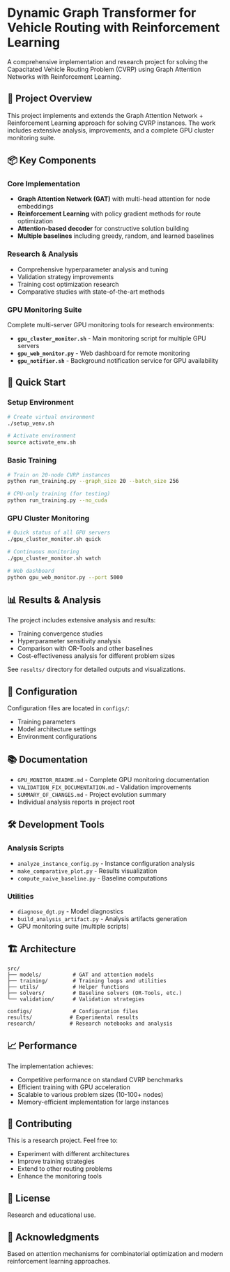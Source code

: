 # Dynamic Graph Transformer for Vehicle Routing with Reinforcement Learning

A comprehensive implementation and research project for solving the Capacitated Vehicle Routing Problem (CVRP) using Graph Attention Networks with Reinforcement Learning.

## 🎯 Project Overview

This project implements and extends the Graph Attention Network + Reinforcement Learning approach for solving CVRP instances. The work includes extensive analysis, improvements, and a complete GPU cluster monitoring suite.

## 📦 Key Components

### Core Implementation
- **Graph Attention Network (GAT)** with multi-head attention for node embeddings
- **Reinforcement Learning** with policy gradient methods for route optimization
- **Attention-based decoder** for constructive solution building
- **Multiple baselines** including greedy, random, and learned baselines

### Research & Analysis
- Comprehensive hyperparameter analysis and tuning
- Validation strategy improvements
- Training cost optimization research
- Comparative studies with state-of-the-art methods

### GPU Monitoring Suite
Complete multi-server GPU monitoring tools for research environments:
- **`gpu_cluster_monitor.sh`** - Main monitoring script for multiple GPU servers
- **`gpu_web_monitor.py`** - Web dashboard for remote monitoring
- **`gpu_notifier.sh`** - Background notification service for GPU availability

## 🚀 Quick Start

### Setup Environment
```bash
# Create virtual environment
./setup_venv.sh

# Activate environment
source activate_env.sh
```

### Basic Training
```bash
# Train on 20-node CVRP instances
python run_training.py --graph_size 20 --batch_size 256

# CPU-only training (for testing)
python run_training.py --no_cuda
```

### GPU Cluster Monitoring
```bash
# Quick status of all GPU servers
./gpu_cluster_monitor.sh quick

# Continuous monitoring
./gpu_cluster_monitor.sh watch

# Web dashboard
python gpu_web_monitor.py --port 5000
```

## 📊 Results & Analysis

The project includes extensive analysis and results:
- Training convergence studies
- Hyperparameter sensitivity analysis  
- Comparison with OR-Tools and other baselines
- Cost-effectiveness analysis for different problem sizes

See `results/` directory for detailed outputs and visualizations.

## 🔧 Configuration

Configuration files are located in `configs/`:
- Training parameters
- Model architecture settings
- Environment configurations

## 📚 Documentation

- `GPU_MONITOR_README.md` - Complete GPU monitoring documentation
- `VALIDATION_FIX_DOCUMENTATION.md` - Validation improvements
- `SUMMARY_OF_CHANGES.md` - Project evolution summary
- Individual analysis reports in project root

## 🛠️ Development Tools

### Analysis Scripts
- `analyze_instance_config.py` - Instance configuration analysis
- `make_comparative_plot.py` - Results visualization
- `compute_naive_baseline.py` - Baseline computations

### Utilities
- `diagnose_dgt.py` - Model diagnostics
- `build_analysis_artifact.py` - Analysis artifacts generation
- GPU monitoring suite (multiple scripts)

## 🏗️ Architecture

```
src/
├── models/          # GAT and attention models
├── training/        # Training loops and utilities
├── utils/           # Helper functions
├── solvers/         # Baseline solvers (OR-Tools, etc.)
└── validation/      # Validation strategies

configs/             # Configuration files
results/            # Experimental results
research/           # Research notebooks and analysis
```

## 📈 Performance

The implementation achieves:
- Competitive performance on standard CVRP benchmarks
- Efficient training with GPU acceleration
- Scalable to various problem sizes (10-100+ nodes)
- Memory-efficient implementation for large instances

## 🤝 Contributing

This is a research project. Feel free to:
- Experiment with different architectures
- Improve training strategies
- Extend to other routing problems
- Enhance the monitoring tools

## 📄 License

Research and educational use.

## 🙏 Acknowledgments

Based on attention mechanisms for combinatorial optimization and modern reinforcement learning approaches.
